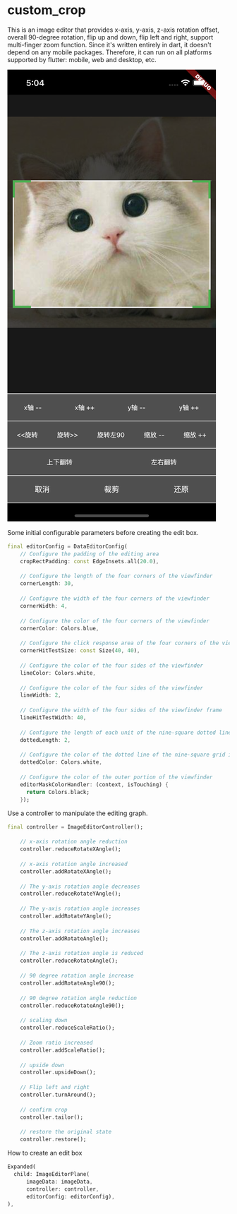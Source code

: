 # custom_crop

This is an image editor that provides x-axis, y-axis, z-axis rotation offset, overall 90-degree rotation, flip up and down, flip left and right, support multi-finger zoom function. Since it's written entirely in dart, it doesn't depend on any mobile packages. Therefore, it can run on all platforms supported by flutter: mobile, web and desktop, etc.

![Screenshot](https://github.com/ShiDiZhiNeng/image_crop/blob/master/example/assets/sample.png "Screenshot")

Some initial configurable parameters before creating the edit box.

```dart
final editorConfig = DataEditorConfig(
	// Configure the padding of the editing area
    cropRectPadding: const EdgeInsets.all(20.0),

    // Configure the length of the four corners of the viewfinder
    cornerLength: 30,

    // Configure the width of the four corners of the viewfinder
    cornerWidth: 4,

    // Configure the color of the four corners of the viewfinder
    cornerColor: Colors.blue,

    // Configure the click response area of the four corners of the viewfinder
    cornerHitTestSize: const Size(40, 40),

    // Configure the color of the four sides of the viewfinder
    lineColor: Colors.white,

    // Configure the color of the four sides of the viewfinder
    lineWidth: 2,

    // Configure the width of the four sides of the viewfinder frame
    lineHitTestWidth: 40,

    // Configure the length of each unit of the nine-square dotted line in the viewfinder
    dottedLength: 2,

    // Configure the color of the dotted line of the nine-square grid in the viewfinder
    dottedColor: Colors.white,

    // Configure the color of the outer portion of the viewfinder
    editorMaskColorHandler: (context, isTouching) {
      return Colors.black;
    });
```

Use a controller to manipulate the editing graph.

```dart
final controller = ImageEditorController();

	// x-axis rotation angle reduction
	controller.reduceRotateXAngle();

	// x-axis rotation angle increased
	controller.addRotateXAngle();

	// The y-axis rotation angle decreases
	controller.reduceRotateYAngle();

	// The y-axis rotation angle increases
	controller.addRotateYAngle();

	// The z-axis rotation angle increases
	controller.addRotateAngle();

	// The z-axis rotation angle is reduced
	controller.reduceRotateAngle();

	// 90 degree rotation angle increase
	controller.addRotateAngle90();

	// 90 degree rotation angle reduction
	controller.reduceRotateAngle90();

	// scaling down
	controller.reduceScaleRatio();

	// Zoom ratio increased
	controller.addScaleRatio();

	// upside down
	controller.upsideDown();

	// Flip left and right
	controller.turnAround();

	// confirm crop
	controller.tailor();

	// restore the original state
	controller.restore();

```

How to create an edit box

```dart
Expanded(
  child: ImageEditorPlane(
      imageData: imageData,
      controller: controller,
      editorConfig: editorConfig),
),

```
